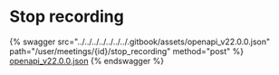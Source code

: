 # Stop recording

{% swagger src="../../../../../../../.gitbook/assets/openapi_v22.0.0.json" path="/user/meetings/{id}/stop_recording" method="post" %}
[openapi_v22.0.0.json](../../../../../../../.gitbook/assets/openapi_v22.0.0.json)
{% endswagger %}
